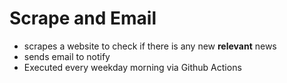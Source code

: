 # Scrape and Email

 - scrapes a website to check if there is any new **relevant** news
 - sends email to notify
 - Executed every weekday morning via Github Actions
